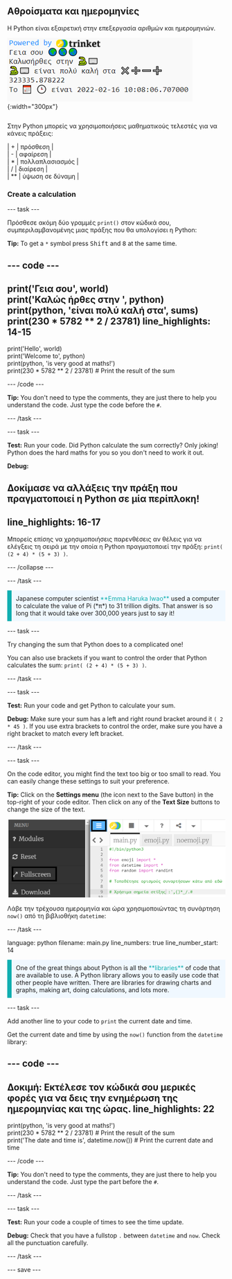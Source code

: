 ## Αθροίσματα και ημερομηνίες

<div style="display: flex; flex-wrap: wrap">
<div style="flex-basis: 200px; flex-grow: 1; margin-right: 15px;">
Η Python είναι εξαιρετική στην επεξεργασία αριθμών και ημερομηνιών.
</div>
<div>

![Η περιοχή εξόδου με πέντε εκτυπωμένες γραμμές που εμφανίζουν νέες εξόδους αθροίσματος και τρέχουσας ημερομηνίας.](images/sums_dates.png){:width="300px"} 

</div>
</div>

Στην Python μπορείς να χρησιμοποιήσεις μαθηματικούς τελεστές για να κάνεις πράξεις:

| + | πρόσθεση |   
| - | αφαίρεση |   
| * | πολλαπλασιασμός |   
| / | διαίρεση |   
| ** | ύψωση σε δύναμη |

### Create a calculation

--- task ---

Πρόσθεσε ακόμη δύο γραμμές `print()` στον κώδικά σου, συμπεριλαμβανομένης μιας πράξης που θα υπολογίσει η Python:

**Tip:** To get a `*` symbol press <kbd>Shift</kbd> and <kbd>8</kbd> at the same time.

--- code ---
---
print('Γεια σου', world)   
print('Καλώς ήρθες στην ', python)   
print(python, 'είναι πολύ καλή στα', sums)   
print(230 * 5782 ** 2 / 23781)
line_highlights: 14-15
---

print('Hello', world)   
print('Welcome to', python)   
print(python, 'is very good at maths!')   
print(230 * 5782 ** 2 / 23781)  # Print the result of the sum

--- /code ---

**Tip:** You don't need to type the comments, they are just there to help you understand the code. Just type the code before the `#`.

--- /task ---

--- task ---

**Test:** Run your code. Did Python calculate the sum correctly? Only joking! Python does the hard maths for you so you don't need to work it out.

**Debug:**

Δοκίμασε να αλλάξεις την πράξη που πραγματοποιεί η Python σε μία περίπλοκη!
---
line_highlights: 16-17
---

Μπορείς επίσης να χρησιμοποιήσεις παρενθέσεις αν θέλεις για να ελέγξεις τη σειρά με την οποία η Python πραγματοποιεί την πράξη: `print( (2 + 4) * (5 + 3) )`.

--- /collapse ---

--- /task ---

<p style="border-left: solid; border-width:10px; border-color: #0faeb0; background-color: aliceblue; padding: 10px;">
Japanese computer scientist <span style="color: #0faeb0">**Emma Haruka Iwao**</span> used a computer to calculate the value of Pi (*π*) to 31 trillion digits. That answer is so long that it would take over 300,000 years just to say it! 
</p>

--- task ---

Try changing the sum that Python does to a complicated one!

You can also use brackets if you want to control the order that Python calculates the sum: `print( (2 + 4) * (5 + 3) )`.

--- /task ---

--- task ---

**Test:** Run your code and get Python to calculate your sum.

**Debug:** Make sure your sum has a left and right round bracket around it `( 2 * 45 )`. If you use extra brackets to control the order, make sure you have a right bracket to match every left bracket.

--- /task ---

--- task ---

On the code editor, you might find the text too big or too small to read. You can easily change these settings to suit your preference.

**Tip:** Click on the **Settings menu** (the icon next to the Save button) in the top-right of your code editor. Then click on any of the **Text Size** buttons to change the size of the text.

![The code editor with the settings menu expanded, to show the Colour Mode and Text Size options.](images/full_screen.png)

Λάβε την τρέχουσα ημερομηνία και ώρα χρησιμοποιώντας τη συνάρτηση `now()` από τη βιβλιοθήκη `datetime`:

--- /task ---

language: python filename: main.py line_numbers: true line_number_start: 14

<p style="border-left: solid; border-width:10px; border-color: #0faeb0; background-color: aliceblue; padding: 10px;">
One of the great things about Python is all the <span style="color: #0faeb0">**libraries**</span> of code that are available to use. A Python library allows you to easily use code that other people have written. There are libraries for drawing charts and graphs, making art, doing calculations, and lots more.
</p>

--- task ---

Add another line to your code to `print` the current date and time.

Get the current date and time by using the `now()` function from the `datetime` library:

--- code ---
---
**Δοκιμή:** Εκτέλεσε τον κώδικά σου μερικές φορές για να δεις την ενημέρωση της ημερομηνίας και της ώρας.
line_highlights: 22
---

print(python, 'is very good at maths!')    
print(230 * 5782 ** 2 / 23781)  # Print the result of the sum     
print('The date and time is', datetime.now())  # Print the current date and time

--- /code ---

**Tip:** You don't need to type the comments, they are just there to help you understand the code. Just type the part before the `#`.

--- /task ---

--- task ---

**Test:** Run your code a couple of times to see the time update.

**Debug:** Check that you have a fullstop `.` between `datetime` and `now`. Check all the punctuation carefully.

--- /task ---

--- save ---
